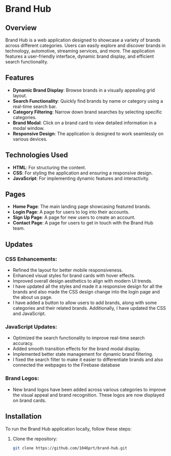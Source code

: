 # Brand Hub

## Overview

Brand Hub is a web application designed to showcase a variety of brands across different categories. Users can easily explore and discover brands in technology, automotive, streaming services, and more. The application features a user-friendly interface, dynamic brand display, and efficient search functionality.

## Features

- **Dynamic Brand Display**: Browse brands in a visually appealing grid layout.
- **Search Functionality**: Quickly find brands by name or category using a real-time search bar.
- **Category Filtering**: Narrow down brand searches by selecting specific categories.
- **Brand Modal**: Click on a brand card to view detailed information in a modal window.
- **Responsive Design**: The application is designed to work seamlessly on various devices.

## Technologies Used

- **HTML**: For structuring the content.
- **CSS**: For styling the application and ensuring a responsive design.
- **JavaScript**: For implementing dynamic features and interactivity.

## Pages

- **Home Page**: The main landing page showcasing featured brands.
- **Login Page**: A page for users to log into their accounts.
- **Sign Up Page**: A page for new users to create an account.
- **Contact Page**: A page for users to get in touch with the Brand Hub team.

## Updates

### CSS Enhancements:

- Refined the layout for better mobile responsiveness.
- Enhanced visual styles for brand cards with hover effects.
- Improved overall design aesthetics to align with modern UI trends.
- I have updated all the styles and made it a responsive design for all the brands and also made the CSS design change into the login page and the about us page.
- I have added a button to allow users to add brands, along with some categories and their related brands. Additionally, I have updated the CSS and JavaScript.

### JavaScript Updates:

- Optimized the search functionality to improve real-time search accuracy.
- Added smooth transition effects for the brand modal display.
- Implemented better state management for dynamic brand filtering.
- I fixed the search filter to make it easier to differentiate brands and also connected the webpages to the Firebase database

### Brand Logos:

- New brand logos have been added across various categories to improve the visual appeal and brand recognition. These logos are now displayed on brand cards.

## Installation

To run the Brand Hub application locally, follow these steps:

1. Clone the repository:
   ```bash
   git clone https://github.com/1046prt/brand-hub.git
   ```
